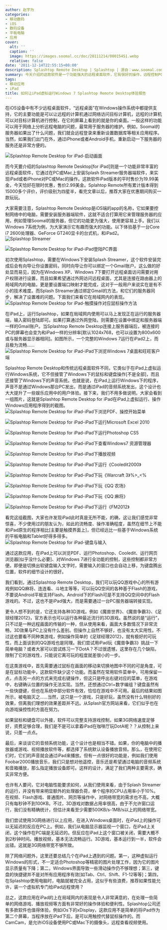 ```yaml
---
author: 赵宇为
categories:
- 移动数码
- iOS
- 数码设备
- 平板电脑
- 应用
cover:
  alt: ''
  caption: ''
  image: https://images.soomal.cc/doc/20111214/00015451.webp
  relative: false
date: '2011-12-14T22:55:15+08:00'
description: Splashtop Remote Desktop | Splashtop | 源自：www.soomal.com | 版权：原创 |  平均/总评分：09.00/72
summary: 今天介绍的这款软件是一个功能强大的远程桌面软件，它有很好的操作，远程控制PC或者Mac电脑，可以让Windows 7操作系统很好的在iPad下使用和被控制，它甚至可以支持流行的3D游戏、各种格式的视频播放、复杂的Flash游戏、Office或Windows下各种流行软件的应用，大多数情况下，它的表现都非常出色……
tags:
- 移动应用
- iPad
title: 如何让iPad虚拟运行Windows 7 Splashtop Remote Desktop体验报告
---
```


在iOS设备中有不少远程桌面软件，“远程桌面”在Windows操作系统中都提供支持，它的主要功能是可以让远程的计算机通过网络访问目标计算机，远程的计算机可以对目标计算机进行控制，在它的屏幕上看到的就是你的桌面。一般这样的功能可以用于网络上分析远程电脑的问题，最常用于服务器的维护。例如，Soomal的服务器如果出了什么问题，我们就会远程登录来重新设置数据库等相关应用程序。当然，如果我们出门在外，通过iPhone或者Android手机，重新启动一下服务器的服务还是非常方便的。

![Splashtop Remote Desktop for iPad-启动画面](https://images.soomal.cc/doc/20111214/00015451.webp)




而今天要介绍的Splashtop Remote Desktop[for iPad]则是一个功能非常丰富的远程桌面软件，它通过在PC或Mac上安装Splash Streamer服务器端软件，来实现iPad或者iPhone对PC或Mac的操作。这款软件iPad版本的平时售价为19.99美金，今天恰好在限时优惠，售价2.99美金。Splahtop Remote所有累计版本得到15000多个评价，评价级别为四星半，看完文章以后，推荐大家在优惠期间购买一款玩玩。

大家需要注意，Splashtop Remote Desktop是iOS端的app的名称，它如果要控制网络中的电脑，需要安装服务器端软件，这就不适合打算用它来管理服务器的应用，例如管理Soomal的服务器，但它的功能更为强大，使用更容易上手。我们以Windows 7系统为例，为大家演示它有趣而强大的功能。以下体验基于一台Core i7 2600处理器、GeForce GT240显卡的台式机，和iPad2。
![Splashtop Streamer](https://images.soomal.cc/doc/20111214/00015466.webp)




![Splashtop Remote Desktop for iPad-iPad登陆PC界面](https://images.soomal.cc/doc/20111214/00015452.webp)




初次使用Splashtop，需要在Windows下安装Splash Streamer，这个软件安装完成后会有向导让你设置密码，同时向导让你可以绑定一个Gmail账户。这么做的好处显而易见，因为在Windows XP、Windows 7下要打开远程桌面访问需要对用户权限进行设置，而且如果希望通过外网访问远程桌面，尤其是连接在路由器上的局域网内的电脑，更是要设置端口映射才能完成，这对于一般用户来说实在是有不小的技术难度。而Splash Streamer通过绑定Gmail的方法，和它们的服务器同步，解决了设置难的问题。下面我们来看它在局域网内的表现。
![Splashtop Remote Desktop for iPad-触摸操作对应鼠标操作方法](https://images.soomal.cc/doc/20111214/00015453.webp)




在iPad上，运行Splashtop，如果在局域网内使用可以马上发现正在运行的服务器端，输入密码登陆即可。如果打算通过外网登陆，则需要在设置中绑定和服务器端一样的Gmail账户。当Splashtop Remote Desktop连接上服务器端后，被连接的PC的屏幕也会变为和iPad一样的分辨率[默认1024x768，也可以设置为800x600或与服务器显示器相同]。如图所示，一个完整的Windows 7运行在iPad2上，而且极为流畅……
![Splashtop Remote Desktop for iPad-iPad下浏览Windows 7桌面和旺旺客户端](https://images.soomal.cc/doc/20111214/00015454.webp)




Splashtop Remote Desktop和传统远程桌面软件不同，它类似于在iPad上虚拟运行Windows系统，它不但接管了Windows下的鼠标和键盘操作[不是全部]，而且还接管了Windows下的声音系统。也就是说，在iPad上运行Windows下的程序，声音不是通过Windows那台PC发出，而是通过iPad的音频系统发出，这个设计也大大提升了一些娱乐应用中的用户体验。接下来，我们不用多做说明，大家会看到一组图片，这就是Splashtop Remote Desktop for iPad在iPad上虚拟运行、操作Windows应用程序得到的截图。
![Splashtop Remote Desktop for iPad-iPad下浏览PDF、操控开始菜单](https://images.soomal.cc/doc/20111214/00015455.webp)




![Splashtop Remote Desktop for iPad-iPad下运行Microsoft Excel 2010](https://images.soomal.cc/doc/20111214/00015456.webp)




![Splashtop Remote Desktop for iPad-iPad下运行Photoshop CS5](https://images.soomal.cc/doc/20111214/00015458.webp)




![Splashtop Remote Desktop for iPad-iPad下查看Windows7 资源管理器](https://images.soomal.cc/doc/20111214/00015457.webp)




![Splashtop Remote Desktop for iPad-iPad下播放视频](https://images.soomal.cc/doc/20111214/00015464.webp)




![Splashtop Remote Desktop for iPad-iPad下运行《Cooledit2000》](https://images.soomal.cc/doc/20111214/00015462.webp)




![Splashtop Remote Desktop for iPad-iPad下玩《Warcraft 3》%>_<%](https://images.soomal.cc/doc/20111214/00015459.webp)




![Splashtop Remote Desktop for iPad-iPad下玩《QQ 农场》](https://images.soomal.cc/doc/20111214/00015460.webp)




![Splashtop Remote Desktop for iPad-iPad下玩《QQ 麻将》](https://images.soomal.cc/doc/20111214/00015461.webp)




![Splashtop Remote Desktop for iPad-iPad下运行《FM2012》](https://images.soomal.cc/doc/20111214/00015463.webp)




看完这组截图，大家也许发现iPad此时真是无所不能，的确，这让我们感觉非常惊喜，不少使用过的朋友认为，如此的流畅度、操作准确程度，虽然在细节上不能和iPad原生的程序相比[主要是触摸界面上]，但已经远比一些基于Windows系统的平板电脑和Tablet好得多得多。
![Splashtop Remote Desktop for iPad-键盘与输入](https://images.soomal.cc/doc/20111214/00015465.webp)




通过这款应用，在iPad上可以浏览PDF、运行Photoshop、Cooledit、运行网页浏览器[似乎没什么必要]、对Windows 7进行全功能的控制，这些控制都非常方便。即便是切换出软键盘输入文字时，需要输入的窗口也会自动上移，为键盘腾出位置，软件的细节设计的很好。

我们看到，通过Splashtop Remote Desktop，我们可以玩QQ游戏中心的所有游戏例如QQ麻将、连连看、斗地主等等，可以玩QQ空间的各种基于Flash的游戏，不要说Android平板支持Flash，Android下的Flash可是不支持QQ空间中的Flash游戏的。不过，这也不是iPad强大，而是需要通过一台PC服务器端转接实现。

更令人想不到的是，它还支持各种3D游戏。例如《魔兽世界》、《魔兽争霸3》、《足球经理2012》，官方表示也可以运行各种最近流行的3D游戏。虽然说的是“运行”，只不过是一种远程画面的传输的一种，但从使用来看，画面大多数情况下非常流畅，3D效果与PC上没有什么差别。但操作上自然不够好，也没有太大实用性。不过这也要看不同种类游戏，例如操作简单的《足球经理2012》，就有极好的可玩性，而上面谈到的QQ游戏也是同理。我们尝试用iPad玩《魔兽争霸3》挑战一下简单电脑？或者大家可以尝试练习一下DotA？不过很遗憾，这里存在几个缺陷，限制了它的游戏性，只能说它离可玩的程度就差很小的一步。

在这类游戏中，首先需要通过鼠标在画面的移动来切换地图中不同的可是角度，可是在鼠标功能中，这款软件缺少这个功能。而虽然在常用软件菜单中，可用保留一点，点击另一点的方式来完成右键操作，但这只是呼出右键对应的菜单，在游戏中，右键确认位置的操作无法实现。当然，还想通过Ctrl+数字编组？键盘虽然有一些快捷键，但也在系统中部分软件有效，恰恰在游戏中不可用。最后的结果如图所示，被电脑灭之……当然，这只是一个游戏，只是好玩，虽然没有什么特别好的效果，但离我们理想的效果差距并不远。从Splash官方网站来看，它们似乎也在向游戏操控性的方面在努力。

如果鼠标和键盘可以外接，软件可以完整支持游戏控制，如果3G网络速度足够好，资费足够合理，我们是不是可以拿着iPad在咖啡厅玩DotA呢？？从控制上来说，只差一点点。

最后，来谈谈它的音频系统功能，这个设计也是相当不错。如果，你的电脑中的播放器或游戏、视频播放软件等，都选择了系统默认设备播放音频。那么，在使用它们时，它们的声音就会通过iPad来播放。但有一点很好的功能是，例如我们使用Foobar2000播放音乐，我们只是想对他遥控，音乐还是希望通过电脑的音频系统和音箱播放，那么指定播放设备即可。这样的设计，满足了我们两种主要需求，确实非常方便。

也许有人要问，它对电脑性能要求如何，从我们使用来看，由于Splash Streamer的运行，并没有带来明显额外的处理器负荷，单个程序的CPU占用率小于10%。在视频、Flash游戏、普通图片、网页等操作中，对网络带宽的需求也不高，大概只有每秒钟不到100KB。不过，3D游戏对数据占用率很高，由于不允许窗口运行，我们没有精确统计，但估计来看至少需要500KB/s-1MB/s以上的网络带宽。

我们尝试使用3G网络进行以上应用，在进入Windows桌面时，在iPad上的操作可以无延迟的反应在PC上。例如，我们从电脑显示器监视一个窗口，在iPad上关闭，这个操作在PC端是无延迟的。但反应在iPad上这个窗口被关闭，需要大概不到2秒钟时间。播放视频，基本无法流畅运行。3D游戏，基本运行到一半，软件会出错。这就是3G网络带宽不够所致。

除了网络问题外，这里还要总结几个在iPad上遇到的问题。第一，这种虚拟运行Windows的形式，不一定适合Photoshop等精密的图片处理工作，因为它的图片显示质量有下降；第二，Windows界面导致一些滑动操作仍不够理想；第三，键盘的快捷键并不是对所有应用程序有效[如Tab、Ctrl、Shift、F1-12等等]；第四，在Splashtop使用电脑时，电脑就被完全占用，这似乎有些浪费，推荐如果性能允许，装一个虚拟机专门给iPad远程使用？

总之，这款应用在iPad的上在局域网内的表现是令人非常满意的，在处理一些简单的网络游戏、播放视频等方面有非常好的操作体验和便利性。Splashtop公司还有多款软件也值得体验，例如iOs下的xDisplay，这款应用不是简单的将iPad作为第二个屏幕，当程序放在iPad下后，是可以用触控代替鼠标操作的。而CamCam，是允许iOS设备使用PC或Mac下的摄像头，远程查看视频使用。